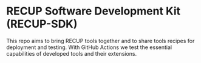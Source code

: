 # RECUP Software Development Kit (RECUP-SDK)

This repo aims to bring RECUP tools together and to share tools recipes for 
deployment and testing. With GitHub Actions we test the essential capabilities 
of developed tools and their extensions.

